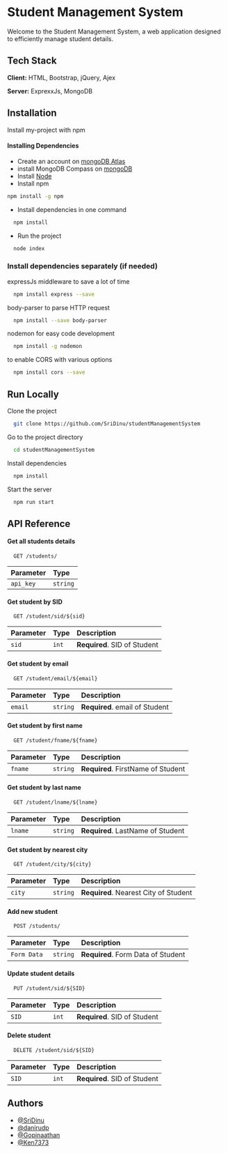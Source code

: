 
# Student Management System

Welcome to the Student Management System, a web application designed to efficiently manage student details.

## Tech Stack

**Client:** HTML, Bootstrap, jQuery, Ajex

**Server:** ExprexxJs, MongoDB


## Installation

Install my-project with npm

#### Installing Dependencies
- Create an account on [mongoDB Atlas](https://www.mongodb.com/cloud/atlas/register)
- install MongoDB Compass on [mongoDB](https://downloads.mongodb.com/compass/mongodb-compass-1.40.4-win32-x64.exe)
- Install [Node](https://nodejs.org/en/download)
- Install npm
```bash 
npm install -g npm
```
- Install dependencies in one command
```bash
  npm install
```
- Run the project
```bash
  node index
```
### Install dependencies separately (if needed)
expressJs middleware to save a lot of time
```bash
  npm install express --save
```
body-parser to parse HTTP request
```bash
  npm install --save body-parser
```
nodemon for easy code development
```bash
  npm install -g nodemon
```
to enable CORS with various options
```bash
  npm install cors --save
```
## Run Locally

Clone the project

```bash
  git clone https://github.com/SriDinu/studentManagementSystem
```

Go to the project directory

```bash
  cd studentManagementSystem
```

Install dependencies

```bash
  npm install
```

Start the server

```bash
  npm run start
```



## API Reference

#### Get all students details

```http
  GET /students/
```

| Parameter | Type     |
| :-------- | :------- | 
| `api_key` | `string` |

#### Get student by SID

```http
  GET /student/sid/${sid}
```

| Parameter | Type     | Description                       |
| :-------- | :------- | :-------------------------------- |
| `sid`      | `int` | **Required**. SID of Student  |

#### Get student by email

```http
  GET /student/email/${email}
```

| Parameter | Type     | Description                       |
| :-------- | :------- | :-------------------------------- |
| `email`      | `string` | **Required**. email of Student  |

#### Get student by first name

```http
  GET /student/fname/${fname}
```

| Parameter | Type     | Description                       |
| :-------- | :------- | :-------------------------------- |
| `fname`      | `string` | **Required**. FirstName of Student  |

#### Get student by last name

```http
  GET /student/lname/${lname}
```

| Parameter | Type     | Description                       |
| :-------- | :------- | :-------------------------------- |
| `lname`      | `string` | **Required**. LastName of Student  |

#### Get student by nearest city

```http
  GET /student/city/${city}
```

| Parameter | Type     | Description                       |
| :-------- | :------- | :-------------------------------- |
| `city`      | `string` | **Required**. Nearest City of Student  |

#### Add new student

```http
  POST /students/
```

| Parameter | Type     | Description                       |
| :-------- | :------- | :-------------------------------- |
| `Form Data`      | `string` | **Required**. Form Data of Student  |

#### Update student details

```http
  PUT /student/sid/${SID}
```

| Parameter | Type     | Description                       |
| :-------- | :------- | :-------------------------------- |
| `SID`      | `int` | **Required**. SID of Student  |

#### Delete student

```http
  DELETE /student/sid/${SID}
```

| Parameter | Type     | Description                       |
| :-------- | :------- | :-------------------------------- |
| `SID`      | `int` | **Required**. SID of Student  |


## Authors
- [@SriDinu](https://github.com/SriDinu)
- [@danirudp](https://github.com/danirudp)
- [@Gopinaathan](https://github.com/Gopinaathan)
- [@Ken7373](https://github.com/Ken7373)


